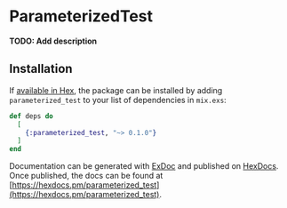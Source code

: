 # ParameterizedTest

**TODO: Add description**

## Installation

If [available in Hex](https://hex.pm/docs/publish), the package can be installed
by adding `parameterized_test` to your list of dependencies in `mix.exs`:

```elixir
def deps do
  [
    {:parameterized_test, "~> 0.1.0"}
  ]
end
```

Documentation can be generated with [ExDoc](https://github.com/elixir-lang/ex_doc)
and published on [HexDocs](https://hexdocs.pm). Once published, the docs can
be found at [https://hexdocs.pm/parameterized_test](https://hexdocs.pm/parameterized_test).

